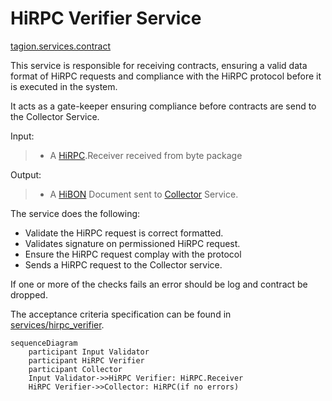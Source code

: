 # HiRPC Verifier Service

[tagion.services.contract](ddoc://tagion.services.contract)

This service is responsible for receiving contracts, ensuring a valid data format of HiRPC requests and compliance with the HiRPC protocol before it is executed in the system.

It acts as a gate-keeper ensuring compliance before contracts are send to the Collector Service.

Input:  
> - A [HiRPC](/documents/protocols/hibon/Hash_invariant_Remote_Procedure_Call.md).Receiver received from byte package 

Output:  
> - A [HiBON](/documents/protocols/hibon/Hash_invariant_Binary_Object_Notation.md) Document sent to [Collector](/documents/architecture/Collector.md) Service.

The service does the following:

  - Validate the HiRPC request is correct formatted.
  - Validates signature on permissioned HiRPC request. 
  - Ensure the HiRPC request complay with the protocol
  - Sends a HiRPC request to the Collector service.

If one or more of the checks fails an error should be log and contract be dropped.

The acceptance criteria specification can be found in [services/hirpc_verifier](/bdd/tagion/testbench/services/hirpc_verifier.md).

```mermaid
sequenceDiagram
    participant Input Validator 
    participant HiRPC Verifier 
    participant Collector
    Input Validator->>HiRPC Verifier: HiRPC.Receiver
    HiRPC Verifier->>Collector: HiRPC(if no errors)
```
